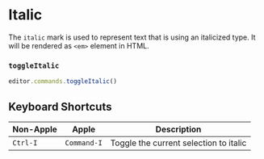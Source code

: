 # Italic

The `italic` mark is used to represent text that is using an italicized type. It will be rendered as `<em>` element in HTML.

<!-- @include: @/examples/italic.md -->

### `toggleItalic`

```ts
editor.commands.toggleItalic()
```

## Keyboard Shortcuts

| Non-Apple | Apple       | Description                            |
| --------- | ----------- | -------------------------------------- |
| `Ctrl-I`  | `Command-I` | Toggle the current selection to italic |
